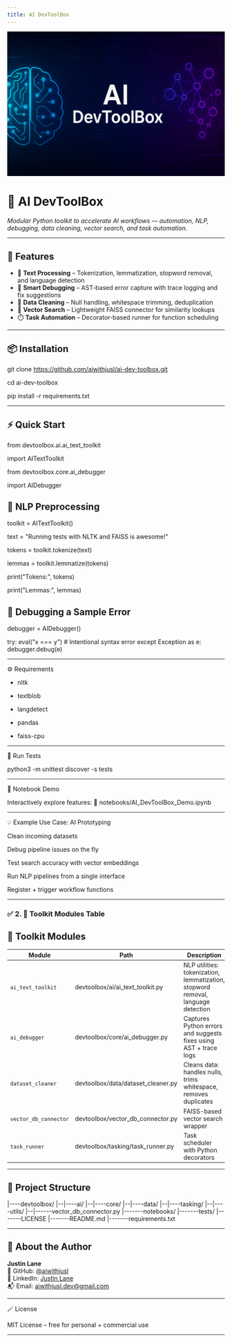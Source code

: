 ```yaml
---
title: AI DevToolBox
---
```


![Banner](ai_dev_toolbox_banner.png)

# 🧠 AI DevToolBox

*Modular Python toolkit to accelerate AI workflows — automation, NLP, debugging, data cleaning, vector search, and task automation.*

---

## 🚀 Features

- 🧠 **Text Processing** – Tokenization, lemmatization, stopword removal, and language detection  
- 🐞 **Smart Debugging** – AST-based error capture with trace logging and fix suggestions  
- 🧹 **Data Cleaning** – Null handling, whitespace trimming, deduplication  
- 🧭 **Vector Search** – Lightweight FAISS connector for similarity lookups  
- ⏱️ **Task Automation** – Decorator-based runner for function scheduling  

---

## 📦 Installation

git clone https://github.com/aiwithjusl/ai-dev-toolbox.git

cd ai-dev-toolbox

pip install -r requirements.txt

---

## ⚡ Quick Start

from devtoolbox.ai.ai_text_toolkit

import AITextToolkit

from devtoolbox.core.ai_debugger

import AIDebugger

## 🧪 NLP Preprocessing

toolkit = AITextToolkit()

text = "Running tests with NLTK and FAISS is awesome!"

tokens = toolkit.tokenize(text)

lemmas = toolkit.lemmatize(tokens)

print("Tokens:", tokens)

print("Lemmas:", lemmas)

## 🐞 Debugging a Sample Error

debugger = AIDebugger()

try:
    eval("x === y")  # Intentional syntax error
except Exception as e:
    debugger.debug(e)

---

⚙️ Requirements

- nltk

- textblob

- langdetect

- pandas

- faiss-cpu

---

🧪 Run Tests

python3 -m unittest discover -s tests


---

📓 Notebook Demo

Interactively explore features:
📍 notebooks/AI_DevToolBox_Demo.ipynb


---

💡 Example Use Case: AI Prototyping

Clean incoming datasets

Debug pipeline issues on the fly

Test search accuracy with vector embeddings

Run NLP pipelines from a single interface

Register + trigger workflow functions


---

### ✅ 2. 🧰 Toolkit Modules Table

## 🧰 Toolkit Modules

| Module               | Path                                      | Description                                                                      |
|----------------------|-------------------------------------------|----------------------------------------------------------------------------------|
| `ai_text_toolkit`    | devtoolbox/ai/ai_text_toolkit.py          | NLP utilities: tokenization, lemmatization, stopword removal, language detection |
| `ai_debugger`        | devtoolbox/core/ai_debugger.py            | Captures Python errors and suggests fixes using AST + trace logs                 |
| `dataset_cleaner`    | devtoolbox/data/dataset_cleaner.py        | Cleans data: handles nulls, trims whitespace, removes duplicates                 |
| `vector_db_connector`| devtoolbox/vector_db_connector.py         | FAISS-based vector search wrapper                                                |
| `task_runner`        | devtoolbox/tasking/task_runner.py         | Task scheduler with Python decorators                                            |



---

## 📂 Project Structure

|----devtoolbox/
|--|----ai/
|--|----core/
|--|----data/
|--|----tasking/
|--|----utils/
|--|------vector_db_connector.py
|-------notebooks/
|-------tests/
|-------LICENSE
|-------README.md
|-------requirements.txt

---

## 👤 About the Author

**Justin Lane**  
🔗 GitHub: [@aiwithjusl](https://github.com/aiwithjusl)  
🔗 LinkedIn: [Justin Lane](https://www.linkedin.com/in/justin-lane-69b960219)  
📬 Email: aiwithjusl.dev@gmail.com

---

🪄 License

MIT License – free for personal + commercial use

---

